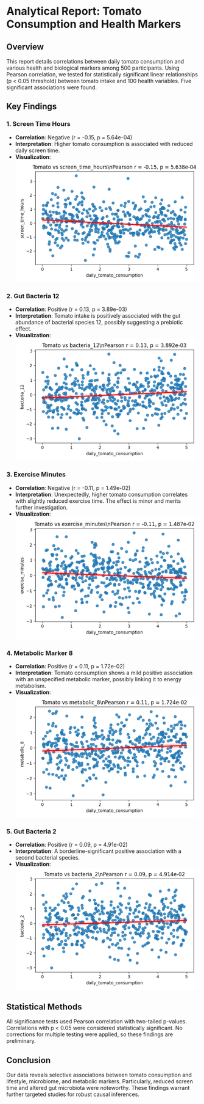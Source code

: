 # Analytical Report: Tomato Consumption and Health Markers

## Overview

This report details correlations between daily tomato consumption and various health and biological markers among 500 participants. Using Pearson correlation, we tested for statistically significant linear relationships (p &lt; 0.05 threshold) between tomato intake and 100 health variables. Five significant associations were found.

## Key Findings

### 1. Screen Time Hours
- **Correlation**: Negative (r = -0.15, p = 5.64e-04)  
- **Interpretation**: Higher tomato consumption is associated with reduced daily screen time.
- **Visualization**:  
  ![Screen Time](plots/screen_time_hours.png)

### 2. Gut Bacteria 12
- **Correlation**: Positive (r = 0.13, p = 3.89e-03)  
- **Interpretation**: Tomato intake is positively associated with the gut abundance of bacterial species 12, possibly suggesting a prebiotic effect.
- **Visualization**:  
  ![Bacteria 12](plots/bacteria_12.png)

### 3. Exercise Minutes
- **Correlation**: Negative (r = -0.11, p = 1.49e-02)  
- **Interpretation**: Unexpectedly, higher tomato consumption correlates with slightly reduced exercise time. The effect is minor and merits further investigation.
- **Visualization**:  
  ![Exercise Minutes](plots/exercise_minutes.png)

### 4. Metabolic Marker 8
- **Correlation**: Positive (r = 0.11, p = 1.72e-02)  
- **Interpretation**: Tomato consumption shows a mild positive association with an unspecified metabolic marker, possibly linking it to energy metabolism.
- **Visualization**:  
  ![Metabolic 8](plots/metabolic_8.png)

### 5. Gut Bacteria 2
- **Correlation**: Positive (r = 0.09, p = 4.91e-02)  
- **Interpretation**: A borderline-significant positive association with a second bacterial species.
- **Visualization**:  
  ![Bacteria 2](plots/bacteria_2.png)

## Statistical Methods

All significance tests used Pearson correlation with two-tailed p-values. Correlations with p &lt; 0.05 were considered statistically significant. No corrections for multiple testing were applied, so these findings are preliminary.

## Conclusion

Our data reveals selective associations between tomato consumption and lifestyle, microbiome, and metabolic markers. Particularly, reduced screen time and altered gut microbiota were noteworthy. These findings warrant further targeted studies for robust causal inferences.